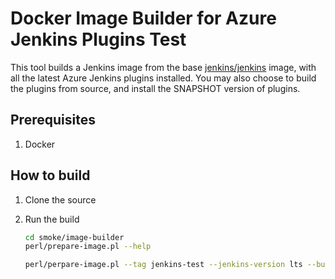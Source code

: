 # Docker Image Builder for Azure Jenkins Plugins Test

This tool builds a Jenkins image from the base [jenkins/jenkins](https://hub.docker.com/r/jenkins/jenkins/)
image, with all the latest Azure Jenkins plugins installed. You may also choose to build the plugins from
source, and install the SNAPSHOT version of plugins.

## Prerequisites

1. Docker

## How to build

1. Clone the source
1. Run the build

   ```bash
   cd smoke/image-builder
   perl/prepare-image.pl --help

   perl/perpare-image.pl --tag jenkins-test --jenkins-version lts --build-plugin azure-commons,azure-acs
   ```
